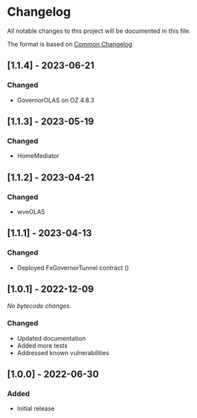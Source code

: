 # Changelog

All notable changes to this project will be documented in this file.

The format is based on [Common Changelog](https://common-changelog.org).

## [1.1.4] - 2023-06-21

### Changed

- GovernorOLAS on OZ 4.8.3

## [1.1.3] - 2023-05-19

### Changed

- HomeMediator

## [1.1.2] - 2023-04-21

### Changed

- wveOLAS

## [1.1.1] - 2023-04-13

### Changed

- Deployed FxGovernorTunnel contract ()

## [1.0.1] - 2022-12-09

_No bytecode changes_.

### Changed

- Updated documentation
- Added more tests
- Addressed known vulnerabilities

## [1.0.0] - 2022-06-30

### Added

- Initial release